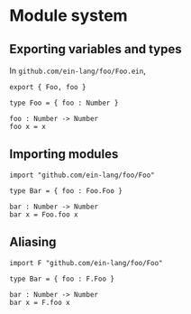 # Module system

## Exporting variables and types

In `github.com/ein-lang/foo/Foo.ein`,

```
export { Foo, foo }

type Foo = { foo : Number }

foo : Number -> Number
foo x = x
```

## Importing modules

```
import "github.com/ein-lang/foo/Foo"

type Bar = { foo : Foo.Foo }

bar : Number -> Number
bar x = Foo.foo x
```

## Aliasing

```
import F "github.com/ein-lang/foo/Foo"

type Bar = { foo : F.Foo }

bar : Number -> Number
bar x = F.foo x
```

